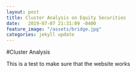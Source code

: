 ```yaml
---
layout: post
title: Cluster Analysis on Equity Securities
date:   2019-07-07 21:31:09 -0400
feature_image: "/assets/bridge.jpg"
categories: jekyll update
---
```


#Cluster Analysis

This is a test to make sure that the website works